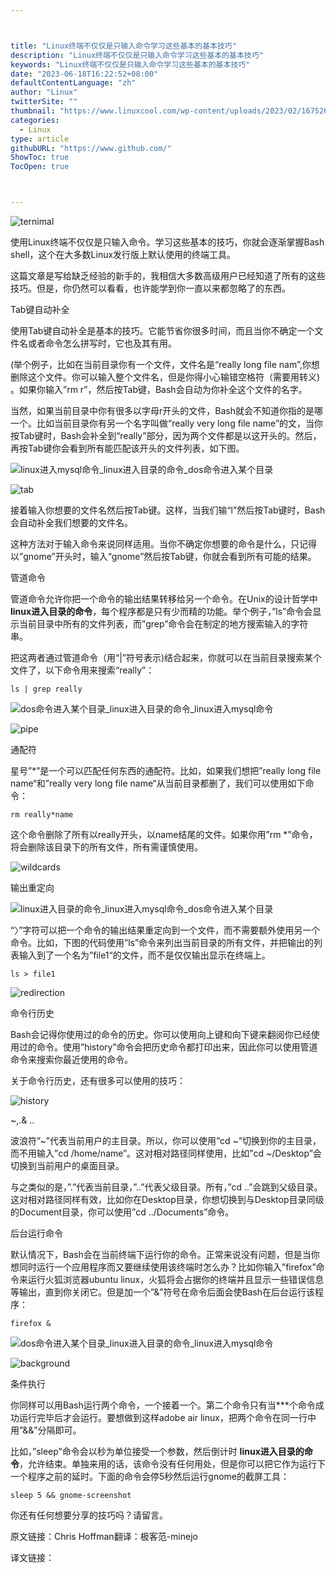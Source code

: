 ```yaml
---



title: "Linux终端不仅仅是只输入命令学习这些基本的基本技巧"
description: "Linux终端不仅仅是只输入命令学习这些基本的基本技巧"
keywords: "Linux终端不仅仅是只输入命令学习这些基本的基本技巧"
date: "2023-06-18T16:22:52+08:00"
defaultContentLanguage: "zh"
author: "Linux"
twitterSite: ""
thumbnail: "https://www.linuxcool.com/wp-content/uploads/2023/02/1675261408468_0.jpg"
categories:
  - Linux
type: article
githubURL: "https://www.github.com/"
ShowToc: true
TocOpen: true



---
```


![ternimal](https://www.linuxcool.com/wp-content/uploads/2023/02/1675261408468_0.jpg)

使用Linux终端不仅仅是只输入命令。学习这些基本的技巧，你就会逐渐掌握Bash shell，这个在大多数Linux发行版上默认使用的终端工具。

这篇文章是写给缺乏经验的新手的，我相信大多数高级用户已经知道了所有的这些技巧。但是，你仍然可以看看，也许能学到你一直以来都忽略了的东西。

Tab键自动补全

使用Tab键自动补全是基本的技巧。它能节省你很多时间，而且当你不确定一个文件名或者命令怎么拼写时，它也及其有用。

(举个例子，比如在当前目录你有一个文件，文件名是“really long file nam”,你想删除这个文件。你可以输入整个文件名，但是你得小心输错空格符（需要用转义) 。如果你输入”rm r”，然后按Tab键，Bash会自动为你补全这个文件的名字。

当然，如果当前目录中你有很多以字母r开头的文件，Bash就会不知道你指的是哪一个。比如当前目录你有另一个名字叫做“really very long file name”的文，当你按Tab键时，Bash会补全到“really”部分，因为两个文件都是以这开头的。然后，再按Tab键你会看到所有能匹配该开头的文件列表，如下图。

![linux进入mysql命令_linux进入目录的命令_dos命令进入某个目录](https://www.linuxcool.com/wp-content/uploads/2023/02/1675261408468_1.png)

![tab](https://www.linuxcool.com/wp-content/uploads/2023/02/1675261408468_2.jpg)

接着输入你想要的文件名然后按Tab键。这样，当我们输“l”然后按Tab键时，Bash会自动补全我们想要的文件名。

这种方法对于输入命令来说同样适用。当你不确定你想要的命令是什么，只记得以”gnome”开头时，输入“gnome”然后按Tab键，你就会看到所有可能的结果。

管道命令

管道命令允许你把一个命令的输出结果转移给另一个命令。在Unix的设计哲学中 **linux进入目录的命令**，每个程序都是只有少而精的功能。举个例子，”ls”命令会显示当前目录中所有的文件列表，而”grep”命令会在制定的地方搜索输入的字符串。

把这两者通过管道命令（用“|”符号表示)结合起来，你就可以在当前目录搜索某个文件了，以下命令用来搜索“really”：

```
ls | grep really
```

![dos命令进入某个目录_linux进入目录的命令_linux进入mysql命令](https://www.linuxcool.com/wp-content/uploads/2023/02/1675261408468_3.png)

![pipe](https://www.linuxcool.com/wp-content/uploads/2023/02/1675261408468_4.jpg)

通配符

星号”*”是一个可以匹配任何东西的通配符。比如，如果我们想把”really long file name“和”really very long file name“从当前目录都删了，我们可以使用如下命令：

```
rm really*name
```

这个命令删除了所有以really开头，以name结尾的文件。如果你用”rm *”命令，将会删除该目录下的所有文件，所有需谨慎使用。

![wildcards](https://www.linuxcool.com/wp-content/uploads/2023/02/1675261408468_5.jpg)

输出重定向

![linux进入目录的命令_linux进入mysql命令_dos命令进入某个目录](https://www.linuxcool.com/wp-content/uploads/2023/02/1675261408468_6.gif)

“〉”字符可以把一个命令的输出结果重定向到一个文件，而不需要额外使用另一个命令。比如，下图的代码使用”ls”命令来列出当前目录的所有文件，并把输出的列表输入到了一个名为”file1“的文件，而不是仅仅输出显示在终端上。

```
ls > file1
```

![redirection](https://www.linuxcool.com/wp-content/uploads/2023/02/1675261408468_7.jpg)

命令行历史

Bash会记得你使用过的命令的历史。你可以使用向上键和向下键来翻阅你已经使用过的命令。使用”history”命令会把历史命令都打印出来，因此你可以使用管道命令来搜索你最近使用的命令。

关于命令行历史，还有很多可以使用的技巧：

![history](https://www.linuxcool.com/wp-content/uploads/2023/02/1675261408468_8.jpg)

~,.& ..

波浪符”~”代表当前用户的主目录。所以，你可以使用”cd ~”切换到你的主目录，而不用输入”cd /home/name”。这对相对路径同样使用，比如”cd ~/Desktop”会切换到当前用户的桌面目录。

与之类似的是，”.”代表当前目录，”..”代表父级目录。所有，”cd ..”会跳到父级目录。这对相对路径同样有效，比如你在Desktop目录，你想切换到与Desktop目录同级的Document目录，你可以使用”cd ../Documents”命令。

后台运行命令

默认情况下，Bash会在当前终端下运行你的命令。正常来说没有问题，但是当你想同时运行一个应用程序而又要继续使用该终端时怎么办？比如你输入”firefox”命令来运行火狐浏览器ubuntu linux，火狐将会占据你的终端并且显示一些错误信息等输出，直到你关闭它。但是加一个”&”符号在命令后面会使Bash在后台运行该程序：

```
firefox &
```

![dos命令进入某个目录_linux进入目录的命令_linux进入mysql命令](https://www.linuxcool.com/wp-content/uploads/2023/02/1675261408468_9.png)

![background](https://www.linuxcool.com/wp-content/uploads/2023/02/1675261408468_10.jpg)

条件执行

你同样可以用Bash运行两个命令，一个接着一个。第二个命令只有当***个命令成功运行完毕后才会运行。要想做到这样adobe air linux，把两个命令在同一行中用”&&”分隔即可。

比如，”sleep”命令会以秒为单位接受一个参数，然后倒计时 **linux进入目录的命令**，允许结束。单独来用的话，该命令没有任何用处，但是你可以把它作为运行下一个程序之前的延时。下面的命令会停5秒然后运行gnome的截屏工具：

```
sleep 5 && gnome-screenshot
```

你还有任何想要分享的技巧吗？请留言。

原文链接：Chris Hoffman翻译：极客范-minejo

译文链接：